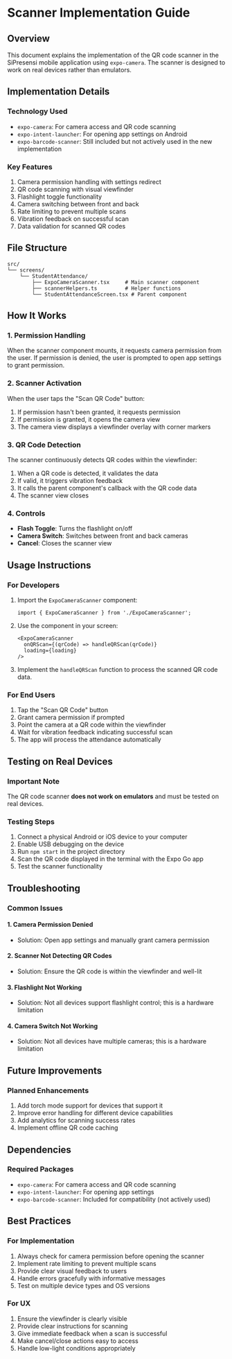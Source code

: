 # Scanner Implementation Guide

## Overview
This document explains the implementation of the QR code scanner in the SiPresensi mobile application using `expo-camera`. The scanner is designed to work on real devices rather than emulators.

## Implementation Details

### Technology Used
- `expo-camera`: For camera access and QR code scanning
- `expo-intent-launcher`: For opening app settings on Android
- `expo-barcode-scanner`: Still included but not actively used in the new implementation

### Key Features
1. Camera permission handling with settings redirect
2. QR code scanning with visual viewfinder
3. Flashlight toggle functionality
4. Camera switching between front and back
5. Rate limiting to prevent multiple scans
6. Vibration feedback on successful scan
7. Data validation for scanned QR codes

## File Structure
```
src/
└── screens/
    └── StudentAttendance/
        ├── ExpoCameraScanner.tsx     # Main scanner component
        ├── scannerHelpers.ts         # Helper functions
        └── StudentAttendanceScreen.tsx # Parent component
```

## How It Works

### 1. Permission Handling
When the scanner component mounts, it requests camera permission from the user. If permission is denied, the user is prompted to open app settings to grant permission.

### 2. Scanner Activation
When the user taps the "Scan QR Code" button:
1. If permission hasn't been granted, it requests permission
2. If permission is granted, it opens the camera view
3. The camera view displays a viewfinder overlay with corner markers

### 3. QR Code Detection
The scanner continuously detects QR codes within the viewfinder:
1. When a QR code is detected, it validates the data
2. If valid, it triggers vibration feedback
3. It calls the parent component's callback with the QR code data
4. The scanner view closes

### 4. Controls
- **Flash Toggle**: Turns the flashlight on/off
- **Camera Switch**: Switches between front and back cameras
- **Cancel**: Closes the scanner view

## Usage Instructions

### For Developers
1. Import the `ExpoCameraScanner` component:
   ```tsx
   import { ExpoCameraScanner } from './ExpoCameraScanner';
   ```

2. Use the component in your screen:
   ```tsx
   <ExpoCameraScanner
     onQRScan={(qrCode) => handleQRScan(qrCode)}
     loading={loading}
   />
   ```

3. Implement the `handleQRScan` function to process the scanned QR code data.

### For End Users
1. Tap the "Scan QR Code" button
2. Grant camera permission if prompted
3. Point the camera at a QR code within the viewfinder
4. Wait for vibration feedback indicating successful scan
5. The app will process the attendance automatically

## Testing on Real Devices

### Important Note
The QR code scanner **does not work on emulators** and must be tested on real devices.

### Testing Steps
1. Connect a physical Android or iOS device to your computer
2. Enable USB debugging on the device
3. Run `npm start` in the project directory
4. Scan the QR code displayed in the terminal with the Expo Go app
5. Test the scanner functionality

## Troubleshooting

### Common Issues

#### 1. Camera Permission Denied
- Solution: Open app settings and manually grant camera permission

#### 2. Scanner Not Detecting QR Codes
- Solution: Ensure the QR code is within the viewfinder and well-lit

#### 3. Flashlight Not Working
- Solution: Not all devices support flashlight control; this is a hardware limitation

#### 4. Camera Switch Not Working
- Solution: Not all devices have multiple cameras; this is a hardware limitation

## Future Improvements

### Planned Enhancements
1. Add torch mode support for devices that support it
2. Improve error handling for different device capabilities
3. Add analytics for scanning success rates
4. Implement offline QR code caching

## Dependencies

### Required Packages
- `expo-camera`: For camera access and QR code scanning
- `expo-intent-launcher`: For opening app settings
- `expo-barcode-scanner`: Included for compatibility (not actively used)

## Best Practices

### For Implementation
1. Always check for camera permission before opening the scanner
2. Implement rate limiting to prevent multiple scans
3. Provide clear visual feedback to users
4. Handle errors gracefully with informative messages
5. Test on multiple device types and OS versions

### For UX
1. Ensure the viewfinder is clearly visible
2. Provide clear instructions for scanning
3. Give immediate feedback when a scan is successful
4. Make cancel/close actions easy to access
5. Handle low-light conditions appropriately